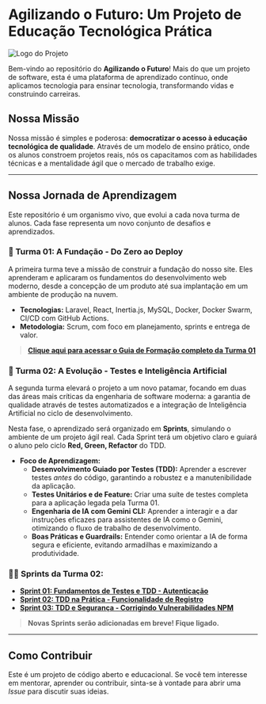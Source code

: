 # Agilizando o Futuro: Um Projeto de Educação Tecnológica Prática

![Logo do Projeto](https://raw.githubusercontent.com/Clube-Siga/agilizando-o-futuro/main/src/public/images/Isologo-Blue.png)

Bem-vindo ao repositório do **Agilizando o Futuro**! Mais do que um projeto de software, esta é uma plataforma de aprendizado contínuo, onde aplicamos tecnologia para ensinar tecnologia, transformando vidas e construindo carreiras.

## Nossa Missão

Nossa missão é simples e poderosa: **democratizar o acesso à educação tecnológica de qualidade**. Através de um modelo de ensino prático, onde os alunos constroem projetos reais, nós os capacitamos com as habilidades técnicas e a mentalidade ágil que o mercado de trabalho exige.

---

## Nossa Jornada de Aprendizagem

Este repositório é um organismo vivo, que evolui a cada nova turma de alunos. Cada fase representa um novo conjunto de desafios e aprendizados.

### 🚀 Turma 01: A Fundação - Do Zero ao Deploy

A primeira turma teve a missão de construir a fundação do nosso site. Eles aprenderam e aplicaram os fundamentos do desenvolvimento web moderno, desde a concepção de um produto até sua implantação em um ambiente de produção na nuvem.

*   **Tecnologias:** Laravel, React, Inertia.js, MySQL, Docker, Docker Swarm, CI/CD com GitHub Actions.
*   **Metodologia:** Scrum, com foco em planejamento, sprints e entrega de valor.

> **[Clique aqui para acessar o Guia de Formação completo da Turma 01](./docs/overview-agile-team-one.md)**

### 🤖 Turma 02: A Evolução - Testes e Inteligência Artificial

A segunda turma elevará o projeto a um novo patamar, focando em duas das áreas mais críticas da engenharia de software moderna: a garantia de qualidade através de testes automatizados e a integração de Inteligência Artificial no ciclo de desenvolvimento.

Nesta fase, o aprendizado será organizado em **Sprints**, simulando o ambiente de um projeto ágil real. Cada Sprint terá um objetivo claro e guiará o aluno pelo ciclo **Red, Green, Refactor** do TDD.

*   **Foco de Aprendizagem:**
    *   **Desenvolvimento Guiado por Testes (TDD):** Aprender a escrever testes *antes* do código, garantindo a robustez e a manutenibilidade da aplicação.
    *   **Testes Unitários e de Feature:** Criar uma suíte de testes completa para a aplicação legada pela Turma 01.
    *   **Engenharia de IA com Gemini CLI:** Aprender a interagir e a dar instruções eficazes para assistentes de IA como o Gemini, otimizando o fluxo de trabalho de desenvolvimento.
    *   **Boas Práticas e Guardrails:** Entender como orientar a IA de forma segura e eficiente, evitando armadilhas e maximizando a produtividade.

### 🏃‍♂️ Sprints da Turma 02:

*   **[Sprint 01: Fundamentos de Testes e TDD - Autenticação](./docs/sprints/sprint-01-tdd-autenticacao.md)**
*   **[Sprint 02: TDD na Prática - Funcionalidade de Registro](./docs/sprints/sprint-02-tdd-registro.md)**
*   **[Sprint 03: TDD e Segurança - Corrigindo Vulnerabilidades NPM](./docs/sprints/sprint-03-tdd-npm-audit.md)**

> **Novas Sprints serão adicionadas em breve! Fique ligado.**

---

## Como Contribuir

Este é um projeto de código aberto e educacional. Se você tem interesse em mentorar, aprender ou contribuir, sinta-se à vontade para abrir uma *Issue* para discutir suas ideias.

